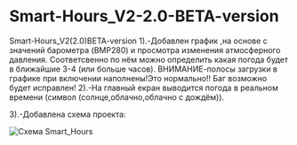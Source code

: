 # Smart-Hours_V2-2.0-BETA-version
Smart-Hours_V2(2.0)BETA-version
1).-Добавлен график ,на основе с значений барометра (BMP280) и просмотра изменения атмосферного давления.
Соответсвенно по нём можно определить какая погода будет в ближайшие 3-4 (или больше часов).
ВНИМАНИЕ-полосы загрузки в графике при включении наполнены!Это нормально!!
Баг возможно будет исправлен!
2).-На главный екран выводится погода в реальном времени (символ (солнце,облачно,облачно с дождём)).

3).-Добавлена схема проекта:

![Схема Smart_Hours](https://user-images.githubusercontent.com/87720270/138609055-f2f15d95-a910-4e12-9a3f-c11f7d58843f.png)


